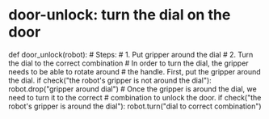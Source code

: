# door-unlock: turn the dial on the door
def door_unlock(robot):
    # Steps:
    #  1. Put gripper around the dial
    #  2. Turn the dial to the correct combination
    # In order to turn the dial, the gripper needs to be able to rotate around
    # the handle. First, put the gripper around the dial.
    if check("the robot's gripper is not around the dial"):
        robot.drop("gripper around dial")
    # Once the gripper is around the dial, we need to turn it to the correct
    # combination to unlock the door.
    if check("the robot's gripper is around the dial"):
        robot.turn("dial to correct combination")